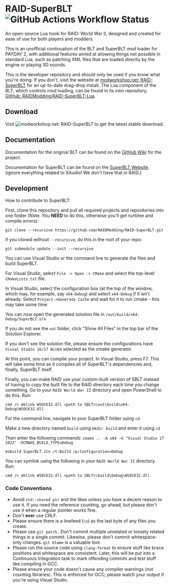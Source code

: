 # RAID-SuperBLT ![GitHub Actions Workflow Status](https://img.shields.io/github/actions/workflow/status/RAIDModding/RAID-SuperBLT/create_build.yml)

An open-source Lua hook for RAID: World War II, designed and created for ease of use for both players and modders.

This is an unofficial continuation of the BLT and SuperBLT mod loader for PAYDAY 2, with additional features aimed at allowing things
not possible in standard Lua, such as patching XML files that are loaded directly by the engine or playing
3D sounds.

This is the developer repository and should only be used if you know what you're doing. If you don't, visit the website at [modworkshop.net: RAID-SuperBLT](https://modworkshop.net/mod/49744) for an up-to-date drag-drop install.
The Lua component of the BLT, which controls mod loading, can be found in its own repository, [GitHub: RAIDModding/RAID-SuperBLT-Lua](https://github.com/RAIDModding/RAID-SuperBLT-Lua).

## Download
Visit ![modworkshop.net: RAID-SuperBLT](https://modworkshop.net/mod/49744) to get the latest stable download. 

## Documentation
Documentation for the original BLT can be found on the [GitHub Wiki](https://github.com/JamesWilko/Payday-2-BLT/wiki) for the project.

Documentation for SuperBLT can be found on the [SuperBLT Website](https://superblt.znix.xyz). (ignore everything related to XAudio! We don't have that in RAID.)

## Development

How to contribute to SuperBLT:

First, clone this repository and pull all required projects and repositories into one folder (Note: You **NEED** to do this, otherwise you'll get runtime and compile errors):

```
git clone --recursive https://github.com/RAIDModding/RAID-SuperBLT.git
```

if you cloned without `--recursive`, do this in the root of your repo:
```
git submodule update --init --recursive
```

You can use Visual Studio or the command line to generate the files and build SuperBLT.

For Visual Studio, select `File -> Open -> CMake` and select the top-level
`CMakeLists.txt` file.

In Visual Studio, select the configuration box (at the top of the window, which may, for
example, say `x64-Debug`) and select `x64-Debug` if it isn't already.
Select `Project->Generate Cache` and wait for it to run cmake - this may take some time.

You can now open the generated solution file in `/out/build/x64-Debug/SuperBLT.sln`

If you do not see the `out` folder, click "Show All Files" in the top bar of the Solution Explorer.

If you don't see the solution file, please ensure the configurations have `Visual Studio 16/17 Win64` selected as the cmake generator.

At this point, you can compile your project. In Visual Studio, press F7.
This will take some time as it compiles all of SuperBLT's dependencies and, finally, SuperBLT itself.

Finally, you can make RAID use your custom-built version of SBLT instead of having to copy the built
file to the RAID directory each time you change something.
Go to your `RAID World War II` directory and open PowerShell to do this. Run:

```
cmd /c mklink WSOCK32.dll <path to SBLT>\out\build\x64-Debug\WSOCK32.dll
```

For the command line, navigate to your SuperBLT folder using `cd`

Make a new directory named `build` using `mkdir build` and enter it using `cd`

Then enter the following commands:
`cmake .. -A x64 -G "Visual Studio 17 2022" -DCMAKE_BUILD_TYPE=Debug`

`msbuild SuperBLT.sln /t:Build /p:Configuration=Debug`

You can symlink using the following in your `RAID World War II` directory. Run:

```
cmd /c mklink WSOCK32.dll <path to SBLT>\build\Debug\WSOCK32.dll
```

### Code Conventions
- Avoid `std::shared_ptr` and the likes unless you have a decent reason to use it. If you
need the reference counting, go ahead, but please don't use it when a regular pointer works fine.
- Don't **ever** use CRLF.
- Please ensure there is a linefeed (`\n`) as the last byte of any files you create.
- Please use `git patch.` Don't commit multiple unrelated or loosely related things in a
single commit. Likewise, please don't commit whitespace-only changes. `git blame` is a valuable
tool.
- Please run the source code using `clang-format` to ensure stuff like brace positions and whitespace
are consistent. Later, this will be put into a Continuous Integration task to mark offending
commits and test stuff like compiling in GCC.
- Please ensure your code doesn't cause any compiler warnings (not counting libraries). This is
enforced for GCC; please watch your output if you're using Visual Studio.
